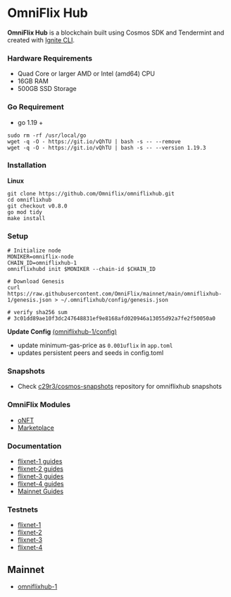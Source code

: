 # OmniFlix Hub

**OmniFlix Hub** is a blockchain built using Cosmos SDK and Tendermint and created
with [Ignite CLI](https://github.com/ignite/cli).

### Hardware Requirements
 - Quad Core or larger AMD or Intel (amd64) CPU 
 - 16GB RAM
 - 500GB SSD Storage

### Go Requirement
- go 1.19 +
```
sudo rm -rf /usr/local/go
wget -q -O - https://git.io/vQhTU | bash -s -- --remove
wget -q -O - https://git.io/vQhTU | bash -s -- --version 1.19.3
 ```

### Installation

**Linux**

```
git clone https://github.com/Omniflix/omniflixhub.git
cd omniflixhub
git checkout v0.8.0
go mod tidy
make install
```

### Setup

```
# Initialize node
MONIKER=omniflix-node
CHAIN_ID=omniflixhub-1
omniflixhubd init $MONIKER --chain-id $CHAIN_ID

# Download Genesis
curl https://raw.githubusercontent.com/OmniFlix/mainnet/main/omniflixhub-1/genesis.json > ~/.omniflixhub/config/genesis.json

# verify sha256 sum 
# 3c01dd89ae10f3dc247648831ef9e8168afd020946a13055d92a7fe2f50050a0
```
**Update Config** [(omniflixhub-1/config)](https://github.com/OmniFlix/docs/blob/main/guides/mainnet/omniflixhub-1/run-full-node.md#2-update-config)
- update minimum-gas-price as `0.001uflix` in `app.toml`
- updates persistent peers and seeds in config.toml 


### Snapshots
 - Check [c29r3/cosmos-snapshots](https://github.com/c29r3/cosmos-snapshots) repository for omniflixhub snapshots
   
### OmniFlix Modules
- [oNFT](https://github.com/OmniFlix/onft)
- [Marketplace](https://github.com/OmniFlix/marketplace)
 
### Documentation

- [flixnet-1 guides](https://github.com/OmniFlix/docs/tree/main/guides/testnets/flixnet-1)
- [flixnet-2 guides](https://github.com/OmniFlix/docs/tree/main/guides/testnets/flixnet-2)
- [flixnet-3 guides](https://github.com/OmniFlix/docs/tree/main/guides/testnets/flixnet-3)
- [flixnet-4 guides](https://github.com/OmniFlix/docs/tree/main/guides/testnets/flixnet-4)
- [Mainnet Guides](https://github.com/OmniFlix/docs/tree/main/guides/mainnet)

### Testnets

- [flixnet-1](https://github.com/OmniFlix/testnets/tree/main/flixnet-1)
- [flixnet-2](https://github.com/OmniFlix/testnets/tree/main/flixnet-2)
- [flixnet-3](https://github.com/OmniFlix/testnets/tree/main/flixnet-3)
- [flixnet-4](https://github.com/OmniFlix/testnets/tree/main/flixnet-4)

## Mainnet
- [omniflixhub-1](https://github.com/OmniFlix/mainnet/tree/main/omniflixhub-1)

